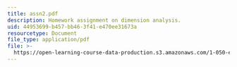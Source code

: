 ```yaml
---
title: assn2.pdf
description: Homework assignment on dimension analysis.
uid: 44953699-b457-bb46-3f41-e470ee31673a
resourcetype: Document
file_type: application/pdf
file: >-
  https://open-learning-course-data-production.s3.amazonaws.com/1-050-engineering-mechanics-i-fall-2007/44953699b457bb463f41e470ee31673a_assn2.pdf
---
```

